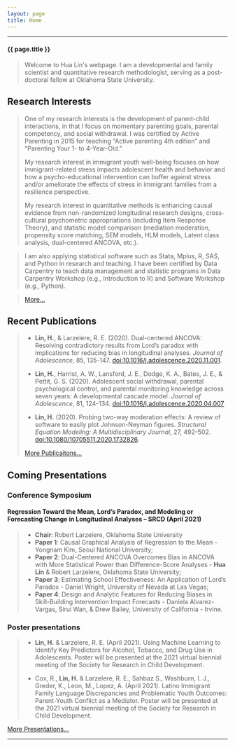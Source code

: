 ```yaml
---
layout: page
title: Home
---
```


***********

<h4>{{ page.title }}</h4>

> Welcome to Hua Lin's webpage. I am a developmental and family scientist and quantitative research methodologist, serving as a post-doctoral fellow at Oklahoma State University. 

## Research Interests
> One of my research interests is the development of parent-child interactions, in that I focus on momentary parenting goals, parental competency, and social withdrawal. I was certified by Active Parenting in 2015 for teaching “Active parenting 4th edition” and “Parenting Your 1- to 4-Year-Old.”
>
> My research interest in immigrant youth well-being focuses on how immigrant-related stress impacts adolescent health and behavior and how a psycho-educational intervention can buffer against stress and/or ameliorate the effects of stress in immigrant families from a resilience perspective.
>
> My research interest in quantitative methods is enhancing causal evidence from non-randomized longitudinal research designs, cross-cultural psychometric appropriations (including Item Response Theory), and statistic model comparison (mediation moderation, propensity score matching, SEM models, HLM models, Latent class analysis, dual-centered ANCOVA, etc.). 

> I am also applying statistical software such as Stata, Mplus, R, SAS, and Python in research and teaching. I have been certified by Data Carpentry to teach data management and statistic programs in Data Carpentry Workshop (e.g., Introduction to R) and Software Workshop (e.g., Python).

> [More...](/research)

## Recent Publications

> - **Lin, H.**, & Larzelere, R. E. (2020). Dual-centered ANCOVA: Resolving contradictory results from Lord’s paradox with implications for reducing bias in longitudinal analyses. *Journal of Adolescence*, 85, 135-147. [doi:10.1016/j.adolescence.2020.11.001](https://doi.org/10.1016/j.adolescence.2020.11.001).
>
> - **Lin, H.**, Harrist, A. W., Lansford, J. E., Dodge, K. A., Bates, J. E., & Pettit, G. S. (2020). Adolescent social withdrawal, parental psychological control, and parental monitoring knowledge across seven years: A developmental cascade model. *Journal of Adolescence*, 81, 124-134. [doi:10.1016/j.adolescence.2020.04.007](http:/doi.org/10.1016/j.adolescence.2020.04.007)
>
> - **Lin, H.** (2020). Probing two-way moderation effects: A review of software to easily plot Johnson-Neyman figures. *Structural Equation Modeling: A Multidisciplinary Journal*, 27, 492-502. [doi:10.1080/10705511.2020.1732826](http://doi.org/10.1080/10705511.2020.1732826).
>
> [More Publicaitons...](/publications)

## Coming Presentations

### Conference Symposium 
>
#### Regression Toward the Mean, Lord’s Paradox, and Modeling or Forecasting Change in Longitudinal Analyses – SRCD (April 2021)
>
> - **Chair**: Robert Larzelere, Oklahoma State University
> - **Paper 1**: Causal Graphical Analysis of Regression to the Mean - Yongnam Kim, Seoul National University; 
> - **Paper 2**: Dual-Centered ANCOVA Overcomes Bias in ANCOVA with More Statistical Power than Difference-Score Analyses - **Hua Lin** & Robert Larzelere, Oklahoma State University; 
> - **Paper 3**: Estimating School Effectiveness: An Application of Lord’s Paradox - Daniel Wright, University of Nevada at Las Vegas; 
> - **Paper 4**: Design and Analytic Features for Reducing Biases in Skill-Building Intervention Impact Forecasts - Daniela Alvarez-Vargas, Sirui Wan, & Drew Bailey, University of California - Irvine. 
>
### Poster presentations
>
> - **Lin, H.** & Larzelere, R. E. (April 2021). Using Machine Learning to Identify Key Predictors for Alcohol, Tobacco, and Drug Use in Adolescents. Poster will be presented at the 2021 virtual biennial meeting of the Society for Research in Child Development.
>
> - Cox, R., **Lin, H.** & Larzelere, R. E., Sahbaz S., Washburn, I. J., Greder, K., Leon, M., Lopez, A. (April 2021). Latino Immigrant Family Language Discrepancies and Problematic Youth Outcomes: Parent-Youth Conflict as a Mediator. Poster will be presented at the 2021 virtual biennial meeting of the Society for Research in Child Development.

[More Presentations...](/publications/#referred-conference-presentations)

***********************
